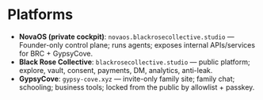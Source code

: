 # Platforms

- **NovaOS (private cockpit)**: `novaos.blackrosecollective.studio` — Founder-only control plane; runs agents; exposes internal APIs/services for BRC + GypsyCove.
- **Black Rose Collective**: `blackrosecollective.studio` — public platform; explore, vault, consent, payments, DM, analytics, anti-leak.
- **GypsyCove**: `gypsy-cove.xyz` — invite-only family site; family chat; schooling; business tools; locked from the public by allowlist + passkey.
